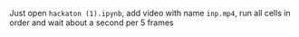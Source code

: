 Just open `hackaton (1).ipynb`, add video with name `inp.mp4`, run all cells in order and wait about a second per 5 frames 

